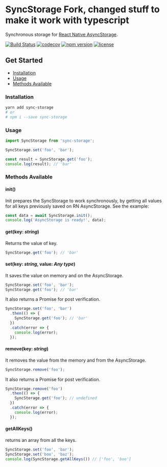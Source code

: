 # SyncStorage Fork, changed stuff to make it work with typescript

Synchronous storage for
[React Native AsyncStorage](https://facebook.github.io/react-native/docs/asyncstorage.html).

[![Build Status](https://travis-ci.org/raphaelpor/sync-storage.svg?branch=master)](https://travis-ci.org/raphaelpor/sync-storage)
[![codecov](https://codecov.io/gh/raphaelpor/sync-storage/branch/master/graph/badge.svg)](https://codecov.io/gh/raphaelpor/sync-storage)
[![npm version](https://badge.fury.io/js/sync-storage.svg)](https://www.npmjs.com/package/sync-storage)
[![license](https://img.shields.io/npm/l/sync-storage.svg)](https://github.com/raphaelpor/sync-storage/blob/master/LICENSE.md)

## Get Started

* [Installation](https://github.com/raphaelpor/sync-storage#Installation)
* [Usage](https://github.com/raphaelpor/sync-storage#Usage)
* [Methods Available](https://github.com/raphaelpor/sync-storage#methods-available)

### Installation

```sh
yarn add sync-storage
# or
# npm i --save sync-storage
```

### Usage

```js
import SyncStorage from 'sync-storage';

SyncStorage.set('foo', 'bar');

const result = SyncStorage.get('foo');
console.log(result); // 'bar'
```

### Methods Available

#### init()

Init prepares the SyncStorage to work synchronously, by getting all values for all keys previously
saved on RN AsyncStorage. See the example:

```js
const data = await SyncStorage.init();
console.log('AsyncStorage is ready!', data);
```

#### get(key: _string_)

Returns the value of key.

```js
SyncStorage.get('foo'); // 'bar'
```

#### set(key: _string_, value: _Any type_)

It saves the value on memory and on the AsyncStorage.

```js
SyncStorage.set('foo', 'bar');
SyncStorage.get('foo'); // 'bar'
```

It also returns a Promise for post verification.

```js
SyncStorage.set('foo', 'bar')
  .then(() => {
    SyncStorage.get('foo'); // 'bar'
  })
  .catch(error => {
    console.log(error);
  });
```

#### remove(key: _string_)

It removes the value from the memory and from the AsyncStorage.

```js
SyncStorage.remove('foo');
```

It also returns a Promise for post verification.

```js
SyncStorage.remove('foo')
  .then(() => {
    SyncStorage.get('foo'); // undefined
  })
  .catch(error => {
    console.log(error);
  });
```

#### getAllKeys()

returns an array from all the keys.

 ```js
 SyncStorage.set('foo', 'bar');
 SyncStorage.set('boo', 'baz');
 console.log(SyncStorage.getAllKeys()) // ['foo', 'boo']
```
